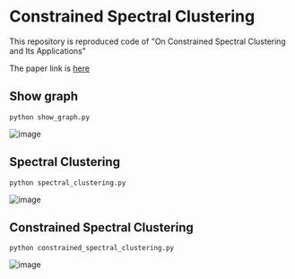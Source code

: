 # Constrained Spectral Clustering

This repository is reproduced code of "On Constrained Spectral Clustering and Its Applications"

The paper link is [here](https://arxiv.org/abs/1201.5338)

## Show graph

```
python show_graph.py
```

![image](https://user-images.githubusercontent.com/14243883/79293741-68efbb80-7f0f-11ea-88de-75b054787f99.png)

## Spectral Clustering

```
python spectral_clustering.py
```

![image](https://user-images.githubusercontent.com/14243883/79290903-40b08e80-7f08-11ea-9055-7fcfa18e3f6e.png)

## Constrained Spectral Clustering

```
python constrained_spectral_clustering.py
```

![image](https://user-images.githubusercontent.com/14243883/79290967-5e7df380-7f08-11ea-9879-724fbeace0b7.png)
